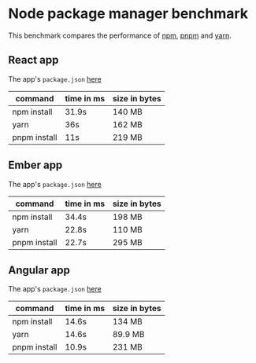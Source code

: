 # Node package manager benchmark

This benchmark compares the performance of [npm](https://github.com/npm/npm), [pnpm](https://github.com/pnpm/pnpm) and [yarn](https://github.com/yarnpkg/yarn).

## React app

The app's `package.json` [here](./fixtures/react-app/package.json)

| command | time in ms | size in bytes |
| --- | --- | --- |
| npm install | 31.9s | 140 MB |
| yarn | 36s | 162 MB |
| pnpm install | 11s | 219 MB |

## Ember app

The app's `package.json` [here](./fixtures/ember-quickstart/package.json)

| command | time in ms | size in bytes |
| --- | --- | --- |
| npm install | 34.4s | 198 MB |
| yarn | 22.8s | 110 MB |
| pnpm install | 22.7s | 295 MB |

## Angular app

The app's `package.json` [here](./fixtures/angular-quickstart/package.json)

| command | time in ms | size in bytes |
| --- | --- | --- |
| npm install | 14.6s | 134 MB |
| yarn | 14.6s | 89.9 MB |
| pnpm install | 10.9s | 231 MB |